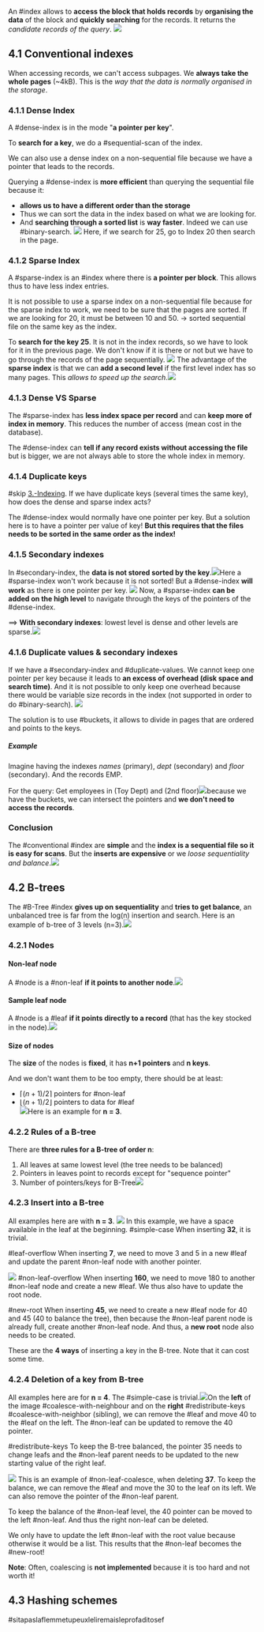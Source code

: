 An #index allows to **access the block that holds records** by **organising the data** of the block and **quickly searching** for the records. It returns the *candidate records of the query*.
![](Pasted%20image%2020231203144704.png)
## 4.1 Conventional indexes
When accessing records, we can't access subpages. We **always take the whole pages** (~4kB). This is the *way that the data is normally organised in the storage*.
### 4.1.1 Dense Index
A #dense-index is in the mode "**a pointer per key**". 

To **search for a key**, we do a #sequential-scan of the index.

We can also use a dense index on a non-sequential file because we have a pointer that leads to the records.

Querying a #dense-index is **more efficient** than querying the sequential file because it:
- **allows us to have a different order than the storage**
- Thus we can sort the data in the index based on what we are looking for.
- And **searching through a sorted list** is **way faster**. Indeed we can use #binary-search.
![](Pasted%20image%2020231203150035.png)
Here, if we search for 25, go to Index 20 then search in the page.
### 4.1.2 Sparse Index
A #sparse-index is an #index where there is **a pointer per block**.  This allows thus to have less index entries.

It is not possible to use a sparse index on a non-sequential file because for the sparse index to work, we need to be sure that the pages are sorted. If we are looking for 20, it  must be between 10 and 50. $\to$ sorted sequential file on the same key as the index.

To **search for the key 25**. It is not in the index records, so we have to look for it in the previous page. We don't know if it is there or not but we have to go through the records of the page sequentially.
![](Pasted%20image%2020231203151111.png)
The advantage of the **sparse index** is that we can **add a second level** if the first level index has so many pages. This *allows to speed up the search*.![](Pasted%20image%2020231203151430.png)
### 4.1.3 Dense VS Sparse
The #sparse-index has **less index space per record** and can **keep more of index in memory**. This reduces the number of access (mean cost in the database).

The #dense-index can **tell if any record exists without accessing the file** but is bigger, we are not always able to store the whole index in memory.
### 4.1.4 Duplicate keys
#skip [3.-Indexing](3.-Indexing.pdf#slide8).
If we have duplicate keys (several times the same key), how does the dense and sparse index acts?

The #dense-index would normally have one pointer per key. But a solution here is to have a pointer per value of key! **But this requires that the files needs to be sorted in the same order as the index!**
### 4.1.5 Secondary indexes
In #secondary-index, the **data is not stored sorted by the key**.![](Pasted%20image%2020231203160312.png)Here a #sparse-index won't work because it is not sorted! But a #dense-index **will work** as there is one pointer per key.
![](Pasted%20image%2020231203160444.png)
Now, a #sparse-index **can be added on the high level** to navigate through the keys of the pointers of the #dense-index.

$\implies$ **With secondary indexes**: lowest level is dense and other levels are sparse.![](Pasted%20image%2020231203160701.png)
### 4.1.6 Duplicate values & secondary indexes
If we have a #secondary-index and #duplicate-values. We cannot keep one pointer per key because it leads to **an excess of overhead (disk space and search time)**. And it is not possible to only keep one overhead because there would be variable size records in the index  (not supported in order to do #binary-search).
![](Pasted%20image%2020231203162455.png)

The solution is to use #buckets, it allows to divide in pages that are ordered and points to the keys.
##### Example
Imagine having the indexes *names* (primary), *dept* (secondary) and *floor* (secondary). And the records EMP.

For the query: Get employees in (Toy Dept) and (2nd floor)![](Pasted%20image%2020231203163031.png)because we have the buckets, we can intersect the pointers and **we don't need to access the records**.
### Conclusion
The #conventional #index are **simple** and the **index is a sequential file so it is easy for scans**. But the **inserts are expensive** or we *loose sequentiality and balance*.![](Pasted%20image%2020231203164438.png)
## 4.2 B-trees
The #B-Tree #index **gives up on sequentiality** and **tries to get balance**, an unbalanced tree is far from the log(n) insertion and search. Here is an example of b-tree of 3 levels (n=3).![](Pasted%20image%2020231203164603.png)
### 4.2.1 Nodes
#### Non-leaf node
A #node is a #non-leaf **if it points to another node**.![](Pasted%20image%2020231203164834.png)
#### Sample leaf node
A #node is a #leaf **if it points directly to a record** (that has the key stocked in the node).![](Pasted%20image%2020231203164931.png)
#### Size of nodes
The **size** of the nodes is **fixed**, it has **n+1 pointers** and **n keys**.

And we don't want them to be too empty, there should be at least:
- $\lceil (n+1)/2\rceil$ pointers for #non-leaf 
- $\lfloor (n+1)/2\rfloor$ pointers to data for #leaf  
![](Pasted%20image%2020231204153825.png)Here is an example for **n = 3**.
### 4.2.2 Rules of a B-tree
There are **three rules for a B-tree of order n**:
1. All leaves at same lowest level (the tree needs to be balanced)
2. Pointers in leaves point to records except for "sequence pointer"
3. Number of pointers/keys for B-Tree![](Pasted%20image%2020231204154131.png)
### 4.2.3 Insert into a B-tree
All examples here are with **n = 3**.
![](Pasted%20image%2020231204154616.png)
In this example, we have a space available in the leaf at the beginning.
#simple-case When inserting **32**, it is trivial. 

#leaf-overflow When inserting **7**, we need to move 3 and 5 in a new #leaf and update the parent #non-leaf node with another pointer.

![](Pasted%20image%2020231204154923.png)
#non-leaf-overflow When inserting **160**, we need to move 180 to another #non-leaf node and create a new #leaf. We thus also have to update the root node.

#new-root When inserting **45**, we need to create a new #leaf node for 40 and 45 (40 to balance the tree), then because the #non-leaf parent node is already full, create another #non-leaf node. And thus, a **new root** node also needs to be created.

These are the **4 ways** of inserting a key in the B-tree. Note that it can cost some time.
### 4.2.4 Deletion of a key from B-tree
All examples here are for **n = 4**. The #simple-case is trivial.![](Pasted%20image%2020231204155950.png)On the **left** of the image #coalesce-with-neighbour and on the **right** #redistribute-keys 
#coalesce-with-neighbor (sibling), we can remove the #leaf and move 40 to the #leaf on the left. The #non-leaf can be updated to remove the 40 pointer.

#redistribute-keys To keep the B-tree balanced, the pointer 35 needs to change leafs and the #non-leaf parent needs to be updated to the new starting value of the right leaf.

![](Pasted%20image%2020231204160400.png)
This is an example of #non-leaf-coalesce, when deleting **37**. To keep the balance, we can remove the #leaf and move the 30 to the leaf on its left. We can also remove the pointer of the #non-leaf parent.

To keep the balance of the #non-leaf level, the 40 pointer can be moved to the left #non-leaf. And thus the right non-leaf can be deleted. 

We only have to update the left #non-leaf with the root value because otherwise it would be a list. This results that the #non-leaf becomes the #new-root!

**Note**: Often, coalescing is **not implemented** because it is too hard and not worth it!
## 4.3 Hashing schemes
#sitapaslaflemmetupeuxleliremaisleprofaditosef

